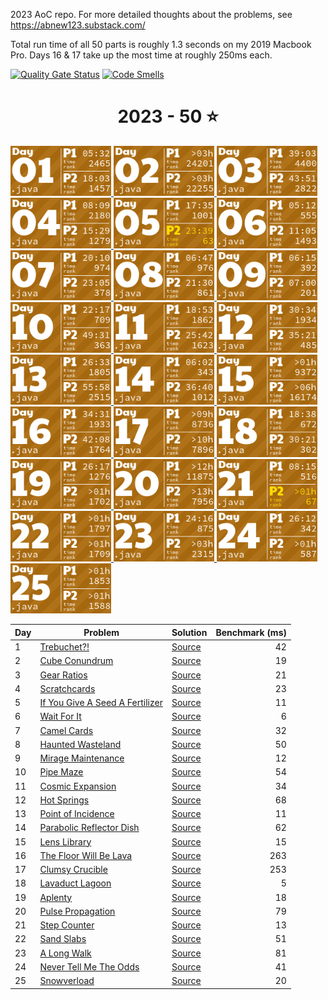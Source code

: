 2023 AoC repo. For more detailed thoughts about the problems, see https://abnew123.substack.com/

Total run time of all 50 parts is roughly 1.3 seconds on my 2019 Macbook Pro. Days 16 & 17 take up the most time at roughly 250ms each.  

[![Quality Gate Status](https://sonarcloud.io/api/project_badges/measure?project=abnew123_aoc2023&metric=alert_status)](https://sonarcloud.io/summary/new_code?id=abnew123_aoc2023)
[![Code Smells](https://sonarcloud.io/api/project_badges/measure?project=abnew123_aoc2023&metric=code_smells)](https://sonarcloud.io/summary/new_code?id=abnew123_aoc2023)

<!-- AOC TILES BEGIN -->
<h1 align="center">
  2023 - 50 ⭐
</h1>
<a href="src/solutions/Day01.java">
  <img src=".aoc_tiles/tiles/2023/01.png" width="161px">
</a>
<a href="src/solutions/Day02.java">
  <img src=".aoc_tiles/tiles/2023/02.png" width="161px">
</a>
<a href="src/solutions/Day03.java">
  <img src=".aoc_tiles/tiles/2023/03.png" width="161px">
</a>
<a href="src/solutions/Day04.java">
  <img src=".aoc_tiles/tiles/2023/04.png" width="161px">
</a>
<a href="src/solutions/Day05.java">
  <img src=".aoc_tiles/tiles/2023/05.png" width="161px">
</a>
<a href="src/solutions/Day06.java">
  <img src=".aoc_tiles/tiles/2023/06.png" width="161px">
</a>
<a href="src/solutions/Day07.java">
  <img src=".aoc_tiles/tiles/2023/07.png" width="161px">
</a>
<a href="src/solutions/Day08.java">
  <img src=".aoc_tiles/tiles/2023/08.png" width="161px">
</a>
<a href="src/solutions/Day09.java">
  <img src=".aoc_tiles/tiles/2023/09.png" width="161px">
</a>
<a href="src/solutions/Day10.java">
  <img src=".aoc_tiles/tiles/2023/10.png" width="161px">
</a>
<a href="src/solutions/Day11.java">
  <img src=".aoc_tiles/tiles/2023/11.png" width="161px">
</a>
<a href="src/solutions/Day12.java">
  <img src=".aoc_tiles/tiles/2023/12.png" width="161px">
</a>
<a href="src/solutions/Day13.java">
  <img src=".aoc_tiles/tiles/2023/13.png" width="161px">
</a>
<a href="src/solutions/Day14.java">
  <img src=".aoc_tiles/tiles/2023/14.png" width="161px">
</a>
<a href="src/solutions/Day15.java">
  <img src=".aoc_tiles/tiles/2023/15.png" width="161px">
</a>
<a href="src/solutions/Day16.java">
  <img src=".aoc_tiles/tiles/2023/16.png" width="161px">
</a>
<a href="src/solutions/Day17.java">
  <img src=".aoc_tiles/tiles/2023/17.png" width="161px">
</a>
<a href="src/solutions/Day18.java">
  <img src=".aoc_tiles/tiles/2023/18.png" width="161px">
</a>
<a href="src/solutions/Day19.java">
  <img src=".aoc_tiles/tiles/2023/19.png" width="161px">
</a>
<a href="src/solutions/Day20.java">
  <img src=".aoc_tiles/tiles/2023/20.png" width="161px">
</a>
<a href="src/solutions/Day21.java">
  <img src=".aoc_tiles/tiles/2023/21.png" width="161px">
</a>
<a href="src/solutions/Day22.java">
  <img src=".aoc_tiles/tiles/2023/22.png" width="161px">
</a>
<a href="src/solutions/Day23.java">
  <img src=".aoc_tiles/tiles/2023/23.png" width="161px">
</a>
<a href="src/solutions/Day24.java">
  <img src=".aoc_tiles/tiles/2023/24.png" width="161px">
</a>
<a href="src/solutions/Day25.java">
  <img src=".aoc_tiles/tiles/2023/25.png" width="161px">
</a>
<!-- AOC TILES END -->

| Day | Problem | Solution | Benchmark (ms) |
| --- | --- | --- | --: |
| 1 | [Trebuchet?!](https://adventofcode.com/2023/day/1) | [Source](src/solutions/Day01.java) | 42 |
| 2 | [Cube Conundrum](https://adventofcode.com/2023/day/2) | [Source](src/solutions/Day02.java) | 19 |
| 3 | [Gear Ratios](https://adventofcode.com/2023/day/3) | [Source](src/solutions/Day03.java) | 21 |
| 4 | [Scratchcards](https://adventofcode.com/2023/day/4) | [Source](src/solutions/Day04.java) | 23 |
| 5 | [If You Give A Seed A Fertilizer](https://adventofcode.com/2023/day/5) | [Source](src/solutions/Day05.java) | 11 |
| 6 | [Wait For It](https://adventofcode.com/2023/day/6) | [Source](src/solutions/Day06.java) | 6 |
| 7 | [Camel Cards](https://adventofcode.com/2023/day/7) | [Source](src/solutions/Day07.java) | 32 |
| 8 | [Haunted Wasteland](https://adventofcode.com/2023/day/8) | [Source](src/solutions/Day08.java) | 50 |
| 9 | [Mirage Maintenance](https://adventofcode.com/2023/day/9) | [Source](src/solutions/Day09.java) | 12 |
| 10 | [Pipe Maze](https://adventofcode.com/2023/day/10) | [Source](src/solutions/Day10.java) | 54 |
| 11 | [Cosmic Expansion](https://adventofcode.com/2023/day/11) | [Source](src/solutions/Day11.java) | 34 |
| 12 | [Hot Springs](https://adventofcode.com/2023/day/12) | [Source](src/solutions/Day12.java) | 68 |
| 13 | [Point of Incidence](https://adventofcode.com/2023/day/13) | [Source](src/solutions/Day13.java) | 11 |
| 14 | [Parabolic Reflector Dish](https://adventofcode.com/2023/day/14) | [Source](src/solutions/Day14.java) | 62 |
| 15 | [Lens Library](https://adventofcode.com/2023/day/15) | [Source](src/solutions/Day15.java) | 15 |
| 16 | [The Floor Will Be Lava](https://adventofcode.com/2023/day/16) | [Source](src/solutions/Day16.java) | 263 |
| 17 | [Clumsy Crucible](https://adventofcode.com/2023/day/17) | [Source](src/solutions/Day17.java) | 253 |
| 18 | [Lavaduct Lagoon](https://adventofcode.com/2023/day/18) | [Source](src/solutions/Day18.java) | 5 |
| 19 | [Aplenty](https://adventofcode.com/2023/day/19) | [Source](src/solutions/Day19.java) | 18 |
| 20 | [Pulse Propagation](https://adventofcode.com/2023/day/20) | [Source](src/solutions/Day20.java) | 79 |
| 21 | [Step Counter](https://adventofcode.com/2023/day/21) | [Source](src/solutions/Day21.java) | 13 |
| 22 | [Sand Slabs](https://adventofcode.com/2023/day/22) | [Source](src/solutions/Day22.java) | 51 |
| 23 | [A Long Walk](https://adventofcode.com/2023/day/23) | [Source](src/solutions/Day23.java) | 81 |
| 24 | [Never Tell Me The Odds](https://adventofcode.com/2023/day/24) | [Source](src/solutions/Day24.java) | 41 |
| 25 | [Snowverload](https://adventofcode.com/2023/day/25) | [Source](src/solutions/Day25.java) | 20 |
